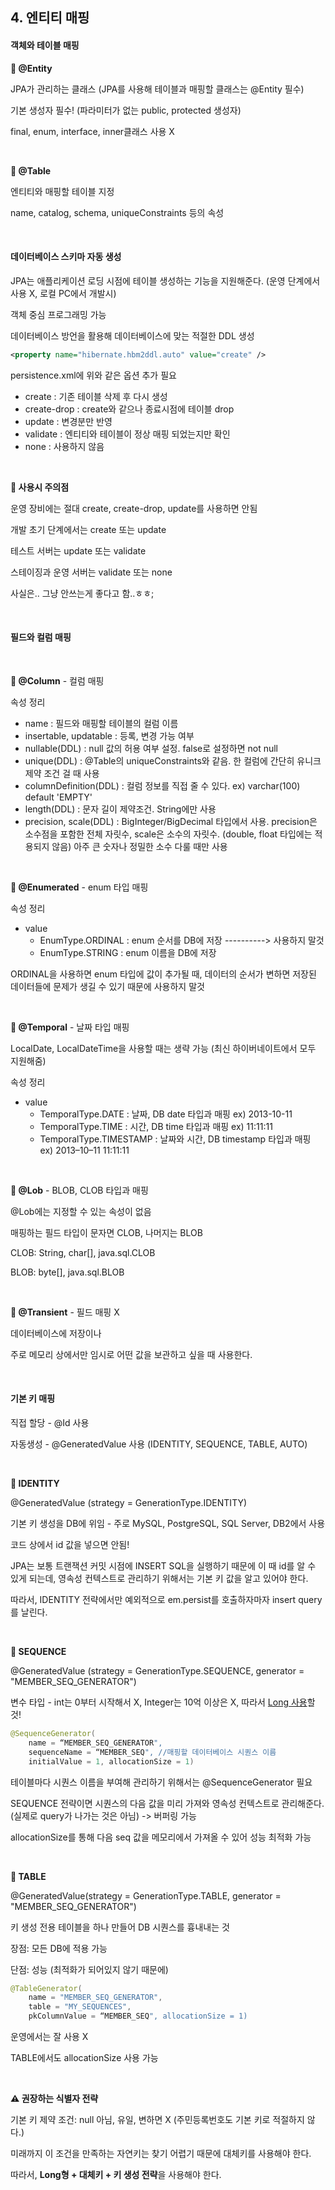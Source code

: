 ## 4. 엔티티 매핑

#### 객체와 테이블 매핑

**💨 @Entity**

JPA가 관리하는 클래스 (JPA를 사용해 테이블과 매핑할 클래스는 @Entity 필수)

기본 생성자 필수! (파라미터가 없는 public, protected 생성자)

final, enum, interface, inner클래스 사용 X

<br/>

**💨 @Table**

엔티티와 매핑할 테이블 지정

name, catalog, schema, uniqueConstraints 등의 속성

<br/>

#### 데이터베이스 스키마 자동 생성

JPA는 애플리케이션 로딩 시점에 테이블 생성하는 기능을 지원해준다. (운영 단계에서 사용 X, 로컬 PC에서 개발시)

객체 중심 프로그래밍 가능

데이터베이스 방언을 활용해 데이터베이스에 맞는 적절한 DDL 생성

```xml
<property name="hibernate.hbm2ddl.auto" value="create" />
```

persistence.xml에 위와 같은 옵션 추가 필요

* create : 기존 테이블 삭제 후 다시 생성
* create-drop : create와 같으나 종료시점에 테이블 drop
* update : 변경분만 반영
* validate : 엔티티와 테이블이 정상 매핑 되었는지만 확인
* none : 사용하지 않음

<br/>

**💨 사용시 주의점**

운영 장비에는 절대 create, create-drop, update를 사용하면 안됨

개발 초기 단계에서는 create 또는 update

테스트 서버는 update 또는 validate

스테이징과 운영 서버는 validate 또는 none

사실은.. 그냥 안쓰는게 좋다고 함..ㅎㅎ;

<br/>

#### 필드와 컬럼 매핑

<br/>

**💨 @Column** - 컬럼 매핑

속성 정리

* name : 필드와 매핑할 테이블의 컬럼 이름
* insertable, updatable : 등록, 변경 가능 여부
* nullable(DDL) : null 값의 허용 여부 설정. false로 설정하면  not null
* unique(DDL) : @Table의 uniqueConstraints와 같음. 한 컬럼에 간단히 유니크 제약 조건 걸 때 사용
* columnDefinition(DDL) : 컬럼 정보를 직접 줄 수 있다. ex) varchar(100) default 'EMPTY'
* length(DDL) : 문자 길이 제약조건. String에만 사용
* precision, scale(DDL) : BigInteger/BigDecimal 타입에서 사용. precision은 소수점을 포함한 전체 자릿수, scale은 소수의 자릿수. (double, float 타입에는 적용되지 않음) 아주 큰 숫자나 정밀한 소수 다룰 때만 사용

<br/>

**💨 @Enumerated** - enum 타입 매핑

속성 정리

* value 
  - EnumType.ORDINAL : enum 순서를 DB에 저장    ----------> 사용하지 말것
  - EnumType.STRING : enum 이름을 DB에 저장

ORDINAL을 사용하면 enum 타입에 값이 추가될 때, 데이터의 순서가 변하면 저장된 데이터들에 문제가 생길 수 있기 때문에 사용하지 말것

<br/>

**💨 @Temporal** - 날짜 타입 매핑

LocalDate, LocalDateTime을 사용할 때는 생략 가능 (최신 하이버네이트에서 모두 지원해줌)

속성 정리

* value
  * TemporalType.DATE : 날짜, DB date 타입과 매핑 ex) 2013-10-11
  * TemporalType.TIME : 시간, DB time 타입과 매핑 ex) 11:11:11
  * TemporalType.TIMESTAMP : 날짜와 시간, DB timestamp 타입과 매핑 ex) 2013–10–11 11:11:11

<br/>

**💨 @Lob** - BLOB, CLOB 타입과 매핑

@Lob에는 지정할 수 있는 속성이 없음

매핑하는 필드 타입이 문자면 CLOB, 나머지는 BLOB

CLOB: String, char[], java.sql.CLOB

BLOB: byte[], java.sql.BLOB

<br/>

**💨 @Transient** - 필드 매핑 X

데이터베이스에 저장이나

주로 메모리 상에서만 임시로 어떤 값을 보관하고 싶을 때 사용한다.

<br/>

#### 기본 키 매핑

직접 할당 - @Id 사용

자동생성 - @GeneratedValue 사용 (IDENTITY, SEQUENCE, TABLE, AUTO)

<br/>

**💨 IDENTITY**

@GeneratedValue (strategy = GenerationType.IDENTITY)

기본 키 생성을 DB에 위임 - 주로 MySQL, PostgreSQL, SQL Server, DB2에서 사용

코드 상에서 id 값을 넣으면 안됨!

JPA는 보통 트랜잭션 커밋 시점에 INSERT SQL을 실행하기 때문에 이 때 id를 알 수 있게 되는데, 영속성 컨텍스트로 관리하기 위해서는 기본 키 값을 알고 있어야 한다.

따라서, IDENTITY 전략에서만 예외적으로 em.persist를 호출하자마자 insert query를 날린다.

<br/>

**💨 SEQUENCE**

@GeneratedValue (strategy = GenerationType.SEQUENCE, generator = "MEMBER_SEQ_GENERATOR")

변수 타입 - int는 0부터 시작해서 X, Integer는 10억 이상은 X, 따라서 <u>Long 사용</u>할 것!

```java
@SequenceGenerator(
    name = “MEMBER_SEQ_GENERATOR",
    sequenceName = “MEMBER_SEQ", //매핑할 데이터베이스 시퀀스 이름
    initialValue = 1, allocationSize = 1)
```

테이블마다 시퀀스 이름을 부여해 관리하기 위해서는 @SequenceGenerator 필요

SEQUENCE 전략이면 시퀀스의 다음 값을 미리 가져와 영속성 컨텍스트로 관리해준다. (실제로 query가 나가는 것은 아님) -> 버퍼링 가능

allocationSize를 통해 다음 seq 값을 메모리에서 가져올 수 있어 성능 최적화 가능

<br/>

**💨 TABLE**

@GeneratedValue(strategy = GenerationType.TABLE, generator = "MEMBER_SEQ_GENERATOR")

키 생성 전용 테이블을 하나 만들어 DB 시퀀스를 흉내내는 것

장점: 모든 DB에 적용 가능

단점: 성능 (최적화가 되어있지 않기 때문에)

```java
@TableGenerator(
    name = "MEMBER_SEQ_GENERATOR",
    table = "MY_SEQUENCES",
    pkColumnValue = “MEMBER_SEQ", allocationSize = 1)
```

운영에서는 잘 사용 X

TABLE에서도 allocationSize 사용 가능

<br/>

**⚠ 권장하는 식별자 전략**

기본 키 제약 조건: null 아님, 유일, 변하면 X (주민등록번호도 기본 키로 적절하지 않다.)

미래까지 이 조건을 만족하는 자연키는 찾기 어렵기 때문에 대체키를 사용해야 한다.

따라서, **Long형 + 대체키 + 키 생성 전략**을 사용해야 한다.

